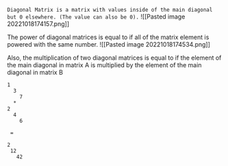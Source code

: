 `Diagonal Matrix is a matrix with values inside of the main diagonal but 0 elsewhere. (The value can also be 0).`
![[Pasted image 20221018174157.png]]


The power of diagonal matrices is equal to if all of the matrix element is powered with the same number.
![[Pasted image 20221018174534.png]]

Also, the multiplication of two diagonal matrices is equal to if the element of the main diagonal in matrix A is multiplied by the element of the main diagonal in matrix B
``` Multiplication_2_diagonal
1
  3
    7
  *
2
  4
    6
 
 =
 
2
 12
   42
```

